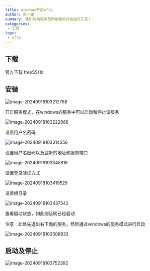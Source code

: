 ```yaml
---
title: windows开启sftp
author: 张一雄
summary: 我们前端程序员所依赖的开发运行工具！
categories:
 - 工具
tags:
 - sftp
---
```


## 下载

官方下载 freeSSHd

## 安装

![image-20240918103212788](https://img.myfox.fun/img/image-20240918103212788.png)

开启服务模式，在windows的服务中可以启动和停止该服务

![image-20240918103222868](https://img.myfox.fun/img/image-20240918103222868.png)

设置用户名密码

![image-20240918103314356](https://img.myfox.fun/img/image-20240918103314356.png)

设置用户名密码以及监听的地址和服务端口

![image-20240918103345816](https://img.myfox.fun/img/image-20240918103345816.png)

设置登录验证方式

![image-20240918103419529](https://img.myfox.fun/img/image-20240918103419529.png)

设置根目录

![image-20240918103437542](https://img.myfox.fun/img/image-20240918103437542.png)

查看启动状态，如此则证明已经启动

注意：此处先退出右下角的服务，然后通过windows的服务模式进行启动

![image-20240918103508833](https://img.myfox.fun/img/image-20240918103508833.png)

## 启动及停止

![image-20240918103752392](https://img.myfox.fun/img/image-20240918103752392.png)
